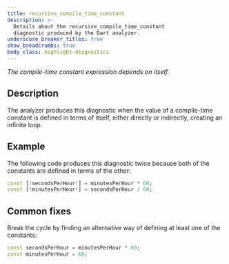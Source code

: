 ```yaml
---
title: recursive_compile_time_constant
description: >-
  Details about the recursive_compile_time_constant
  diagnostic produced by the Dart analyzer.
underscore_breaker_titles: true
show_breadcrumbs: true
body_class: highlight-diagnostics
---
```


_The compile-time constant expression depends on itself._

## Description

The analyzer produces this diagnostic when the value of a compile-time
constant is defined in terms of itself, either directly or indirectly,
creating an infinite loop.

## Example

The following code produces this diagnostic twice because both of the
constants are defined in terms of the other:

```dart
const [!secondsPerHour!] = minutesPerHour * 60;
const [!minutesPerHour!] = secondsPerHour / 60;
```

## Common fixes

Break the cycle by finding an alternative way of defining at least one of
the constants:

```dart
const secondsPerHour = minutesPerHour * 60;
const minutesPerHour = 60;
```
